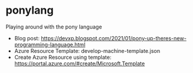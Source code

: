 # ponylang
Playing around with the pony language

- Blog post: https://devxp.blogspot.com/2021/01/pony-up-theres-new-programming-language.html
- Azure Resource Template: develop-machine-template.json
- Create Azure Resource using template: https://portal.azure.com/#create/Microsoft.Template

